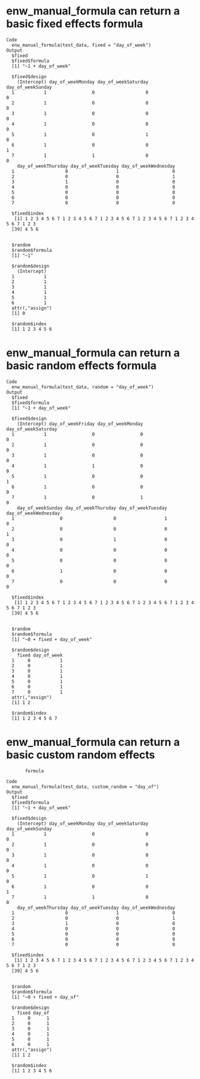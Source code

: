 # enw_manual_formula can return a basic fixed effects formula

    Code
      enw_manual_formula(test_data, fixed = "day_of_week")
    Output
      $fixed
      $fixed$formula
      [1] "~1 + day_of_week"
      
      $fixed$design
        (Intercept) day_of_weekMonday day_of_weekSaturday day_of_weekSunday
      1           1                 0                   0                 0
      2           1                 0                   0                 0
      3           1                 0                   0                 0
      4           1                 0                   0                 0
      5           1                 0                   1                 0
      6           1                 0                   0                 1
      7           1                 1                   0                 0
        day_of_weekThursday day_of_weekTuesday day_of_weekWednesday
      1                   0                  1                    0
      2                   0                  0                    1
      3                   1                  0                    0
      4                   0                  0                    0
      5                   0                  0                    0
      6                   0                  0                    0
      7                   0                  0                    0
      
      $fixed$index
       [1] 1 2 3 4 5 6 7 1 2 3 4 5 6 7 1 2 3 4 5 6 7 1 2 3 4 5 6 7 1 2 3 4 5 6 7 1 2 3
      [39] 4 5 6
      
      
      $random
      $random$formula
      [1] "~1"
      
      $random$design
        (Intercept)
      1           1
      2           1
      3           1
      4           1
      5           1
      6           1
      attr(,"assign")
      [1] 0
      
      $random$index
      [1] 1 2 3 4 5 6
      
      

# enw_manual_formula can return a basic random effects formula

    Code
      enw_manual_formula(test_data, random = "day_of_week")
    Output
      $fixed
      $fixed$formula
      [1] "~1 + day_of_week"
      
      $fixed$design
        (Intercept) day_of_weekFriday day_of_weekMonday day_of_weekSaturday
      1           1                 0                 0                   0
      2           1                 0                 0                   0
      3           1                 0                 0                   0
      4           1                 1                 0                   0
      5           1                 0                 0                   1
      6           1                 0                 0                   0
      7           1                 0                 1                   0
        day_of_weekSunday day_of_weekThursday day_of_weekTuesday day_of_weekWednesday
      1                 0                   0                  1                    0
      2                 0                   0                  0                    1
      3                 0                   1                  0                    0
      4                 0                   0                  0                    0
      5                 0                   0                  0                    0
      6                 1                   0                  0                    0
      7                 0                   0                  0                    0
      
      $fixed$index
       [1] 1 2 3 4 5 6 7 1 2 3 4 5 6 7 1 2 3 4 5 6 7 1 2 3 4 5 6 7 1 2 3 4 5 6 7 1 2 3
      [39] 4 5 6
      
      
      $random
      $random$formula
      [1] "~0 + fixed + day_of_week"
      
      $random$design
        fixed day_of_week
      1     0           1
      2     0           1
      3     0           1
      4     0           1
      5     0           1
      6     0           1
      7     0           1
      attr(,"assign")
      [1] 1 2
      
      $random$index
      [1] 1 2 3 4 5 6 7
      
      

# enw_manual_formula can return a basic custom random effects
           formula

    Code
      enw_manual_formula(test_data, custom_random = "day_of")
    Output
      $fixed
      $fixed$formula
      [1] "~1 + day_of_week"
      
      $fixed$design
        (Intercept) day_of_weekMonday day_of_weekSaturday day_of_weekSunday
      1           1                 0                   0                 0
      2           1                 0                   0                 0
      3           1                 0                   0                 0
      4           1                 0                   0                 0
      5           1                 0                   1                 0
      6           1                 0                   0                 1
      7           1                 1                   0                 0
        day_of_weekThursday day_of_weekTuesday day_of_weekWednesday
      1                   0                  1                    0
      2                   0                  0                    1
      3                   1                  0                    0
      4                   0                  0                    0
      5                   0                  0                    0
      6                   0                  0                    0
      7                   0                  0                    0
      
      $fixed$index
       [1] 1 2 3 4 5 6 7 1 2 3 4 5 6 7 1 2 3 4 5 6 7 1 2 3 4 5 6 7 1 2 3 4 5 6 7 1 2 3
      [39] 4 5 6
      
      
      $random
      $random$formula
      [1] "~0 + fixed + day_of"
      
      $random$design
        fixed day_of
      1     0      1
      2     0      1
      3     0      1
      4     0      1
      5     0      1
      6     0      1
      attr(,"assign")
      [1] 1 2
      
      $random$index
      [1] 1 2 3 4 5 6
      
      


